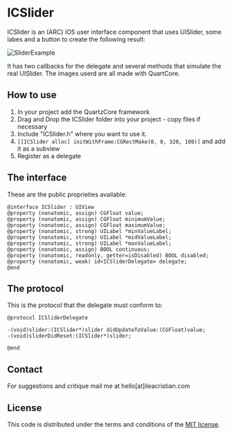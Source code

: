 ICSlider
========

ICSlider is an (ARC) iOS user interface component that uses UISlider, some labes and a button to create the following result:

![SliderExample](https://raw.github.com/ileacristian/ICSlider/master/slider_example.png)

It has two callbacks for the delegate and several methods that simulate the real UISlider. The images userd are all made with QuartCore.

How to use
----------

1. In your project add the QuartzCore framework
2. Drag and Drop the ICSlider folder into your project - copy files if necessary
3. Include "ICSlider.h" where you want to use it.
4. `[[ICSlider alloc] initWithFrame:CGRectMake(0, 0, 320, 100)]` and add it as a subview
5. Register as a delegate

The interface
-------------
These are the public proprieties available:

	@interface ICSlider : UIView
	@property (nonatomic, assign) CGFloat value;
	@property (nonatomic, assign) CGFloat minimumValue;
	@property (nonatomic, assign) CGFloat maximumValue;
	@property (nonatomic, strong) UILabel *minValueLabel;
	@property (nonatomic, strong) UILabel *midValueLabel;
 	@property (nonatomic, strong) UILabel *maxValueLabel;
 	@property (nonatomic, assign) BOOL continuous;
 	@property (nonatomic, readonly, getter=isDisabled) BOOL disabled;
 	@property (nonatomic, weak) id<ICSliderDelegate> delegate;
 	@end



The protocol
------------
This is the protocol that the delegate must conform to:

	@protocol ICSliderDelegate
	
	-(void)slider:(ICSlider*)slider didUpdateToValue:(CGFloat)value;
	-(void)sliderDidReset:(ICSlider*)slider;

	@end
	
Contact
-------
For suggestions and critique mail me at hello[at]ileacristian.com	

License
-------
	
This code is distributed under the terms and conditions of the [MIT license](https://github.com/ileacristian/ICSlider/blob/master/LICENSE).

